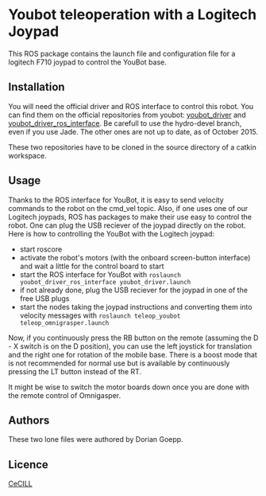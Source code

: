 # Youbot teleoperation with a Logitech Joypad
This ROS package contains the launch file and configuration file for a logitech F710 joypad to control the YouBot base.

## Installation
You will need the official driver and ROS interface to control this robot. You can find them on the official repositories from youbot: [youbot_driver] and [youbot_driver_ros_interface]. Be carefull to use the hydro-devel branch, even if you use Jade. The other ones are not up to date, as of October 2015.

These two repositories have to be cloned in the source directory of a catkin workspace.

[youbot_driver]: https://github.com/youbot/youbot_driver
[youbot_driver_ros_interface]: https://github.com/youbot/youbot_driver_ros_interface

## Usage
Thanks to the ROS interface for YouBot, it is easy to send velocity commands to the robot on the cmd_vel topic. Also, if one uses one of our Logitech joypads, ROS has packages to make their use easy to control the robot. One can plug the USB reciever of the joypad directly on the robot. Here is how to controlling the YouBot with the Logitech joypad:

- start roscore
- activate the robot's motors (with the onboard screen-button interface) and wait a little for the control board to start
- start the ROS interface for YouBot with `roslaunch youbot_driver_ros_interface youbot_driver.launch`
- if not already done, plug the USB reciever for the joypad in one of the free USB plugs
- start the nodes taking the joypad instructions and converting them into velocity messages with `roslaunch teleop_youbot teleop_omnigrasper.launch`

Now, if you continuously press the RB button on the remote (assuming the D - X switch is on the D position), you can use the left joystick for translation and the right one for rotation of the mobile base. There is a boost mode that is not recommended for normal use but is available by continuously pressing the LT button instead of the RT.

It might be wise to switch the motor boards down once you are done with the remote control of Omnigasper.

## Authors
These two lone files were authored by Dorian Goepp.

## Licence
[CeCILL](http://www.cecill.info/index.en.html)